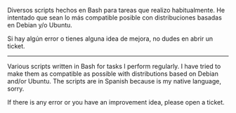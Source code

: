 Diversos scripts hechos en Bash para tareas que realizo habitualmente. He intentado que sean lo más compatible posible con distribuciones basadas en Debian y/o Ubuntu.

Si hay algún error o tienes alguna idea de mejora, no dudes en abrir un ticket.

---

Various scripts written in Bash for tasks I perform regularly. I have tried to make them as compatible as possible with distributions based on Debian and/or Ubuntu. The scripts are in Spanish because is my native language, sorry.

If there is any error or you have an improvement idea, please open a ticket.
